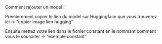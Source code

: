 Comment rajouter un model :

Premierement copier le lien du model sur Huggingface que vous trouverez ici ->   "copier image lien hugging"

Ensuite mettez votre lien dans le fichier constant en le nommant comment vous le souhaiter -> "exemple constant"




